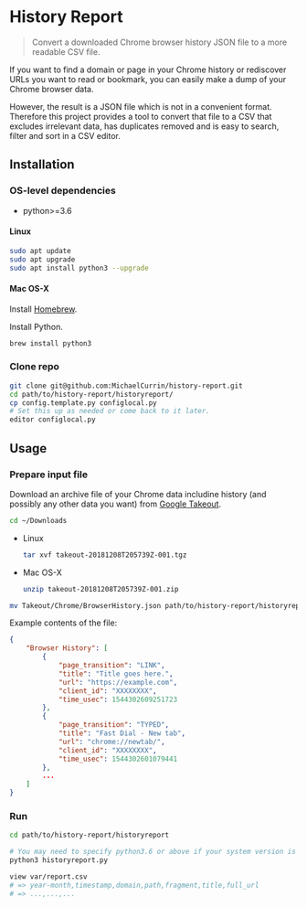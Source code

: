 # History Report
> Convert a downloaded Chrome browser history JSON file to a more readable CSV file.

If you want to find a domain or page in your Chrome history or rediscover URLs you want to read or bookmark, you can easily make a dump of your Chrome browser data.

However, the result is a JSON file which is not in a convenient format. Therefore this project provides a tool to convert that file to a CSV that excludes irrelevant data, has duplicates removed and is easy to search, filter and sort in a CSV editor.


## Installation

### OS-level dependencies


- python>=3.6

#### Linux

```bash
sudo apt update
sudo apt upgrade
sudo apt install python3 --upgrade
```

#### Mac OS-X

Install [Homebrew](https://brew.sh/).

Install Python.

```bash
brew install python3
```


### Clone repo

```bash
git clone git@github.com:MichaelCurrin/history-report.git
cd path/to/history-report/historyreport/
cp config.template.py configlocal.py
# Set this up as needed or come back to it later.
editor configlocal.py 
```


## Usage

### Prepare input file

Download an archive file of your Chrome data includine history (and possibly any other data you want) from [Google Takeout](https://takeout.google.com/settings/takeout).

```bash
cd ~/Downloads
```

- Linux
    ```bash
    tar xvf takeout-20181208T205739Z-001.tgz
    ```
- Mac OS-X
    ```bash
    unzip takeout-20181208T205739Z-001.zip
    ```

```bash
mv Takeout/Chrome/BrowserHistory.json path/to/history-report/historyreport/var/
```

Example contents of the file:

```json
{
    "Browser History": [
        {
            "page_transition": "LINK",
            "title": "Title goes here.",
            "url": "https://example.com",
            "client_id": "XXXXXXXX",
            "time_usec": 1544302609251723
        },
        {
            "page_transition": "TYPED",
            "title": "Fast Dial - New tab",
            "url": "chrome://newtab/",
            "client_id": "XXXXXXXX",
            "time_usec": 1544302601079441
        },
        ...
    ]
}
```

### Run


```bash
cd path/to/history-report/historyreport

# You may need to specify python3.6 or above if your system version is lower than 3.6.
python3 historyreport.py

view var/report.csv
# => year-month,timestamp,domain,path,fragment,title,full_url
# => ...,...,...
```
